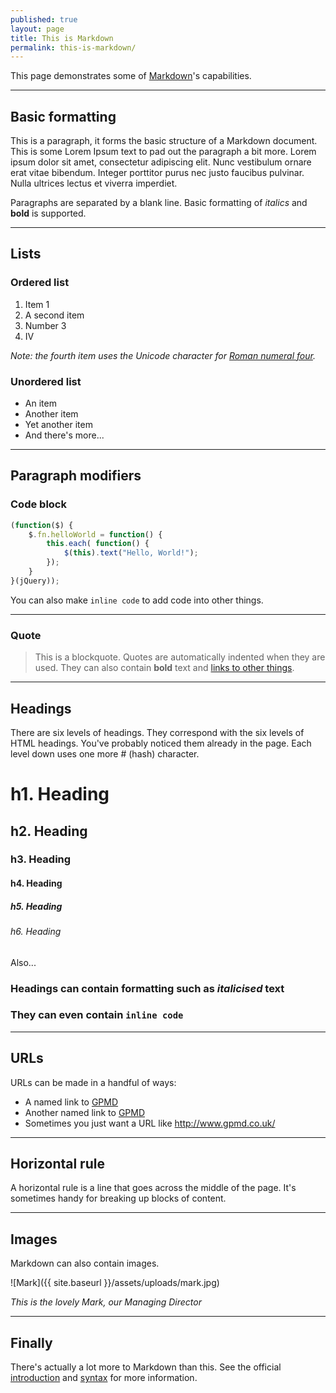 ```yaml
---
published: true
layout: page
title: This is Markdown
permalink: this-is-markdown/
---
```


This page demonstrates some of [Markdown][1]'s capabilities.

---

## Basic formatting

This is a paragraph, it forms the basic structure of a Markdown document. This is some Lorem Ipsum text to pad out the paragraph a bit more. Lorem ipsum dolor sit amet, consectetur adipiscing elit. Nunc vestibulum ornare erat vitae bibendum. Integer porttitor purus nec justo faucibus pulvinar. Nulla ultrices lectus et viverra imperdiet.

Paragraphs are separated by a blank line. Basic formatting of *italics* and **bold** is supported.

---

## Lists

### Ordered list

1. Item 1
2. A second item
3. Number 3
4. Ⅳ

*Note: the fourth item uses the Unicode character for [Roman numeral four][2].*

### Unordered list

* An item
* Another item
* Yet another item
* And there's more...

---

## Paragraph modifiers

### Code block

```javascript
(function($) {
    $.fn.helloWorld = function() {
        this.each( function() {
            $(this).text("Hello, World!");
        });
    }
}(jQuery));
```

You can also make `inline code` to add code into other things.

---

### Quote

> This is a blockquote. Quotes are automatically indented when they are used. They can also contain **bold** text and [links to other things][6].

---

## Headings

There are six levels of headings. They correspond with the six levels of HTML headings. You've probably noticed them already in the page. Each level down uses one more # (hash) character.

# h1. Heading
## h2. Heading
### h3. Heading
#### h4. Heading
##### h5. Heading
###### h6. Heading    

Also...

### Headings can contain formatting such as *italicised* text

### They can even contain `inline code`

---

## URLs

URLs can be made in a handful of ways:

* A named link to [GPMD][3]
* Another named link to [GPMD](http://www.gpmd.co.uk/)
* Sometimes you just want a URL like <http://www.gpmd.co.uk/>

---

## Horizontal rule

A horizontal rule is a line that goes across the middle of the page. It's sometimes handy for breaking up blocks of content.

---

## Images

Markdown can also contain images.

![Mark]({{ site.baseurl }}/assets/uploads/mark.jpg)

*This is the lovely Mark, our Managing Director*

---

## Finally

There's actually a lot more to Markdown than this. See the official [introduction][4] and [syntax][5] for more information.

[1]: http://daringfireball.net/projects/markdown/
[2]: http://www.fileformat.info/info/unicode/char/2163/index.htm
[3]: http://www.gpmd.co.uk/
[4]: http://daringfireball.net/projects/markdown/basics
[5]: http://daringfireball.net/projects/markdown/syntax
[6]: http://www.gpmd.co.uk/
